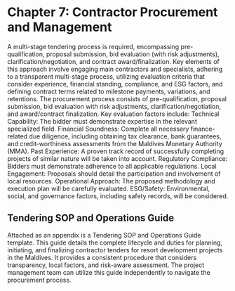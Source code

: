 # Chapter 7: Contractor Procurement and Management
A multi-stage tendering process is required, encompassing pre-qualification, proposal submission, bid evaluation (with risk adjustments), clarification/negotiation, and contract award/finalization.
Key elements of this approach involve engaging main contractors and specialists, adhering to a transparent multi-stage process, utilizing evaluation criteria that consider experience, financial standing, compliance, and ESG factors, and defining contract terms related to milestone payments, variations, and retentions. The procurement process consists of pre-qualification, proposal submission, bid evaluation with risk adjustments, clarification/negotiation, and award/contract finalization.
Key evaluation factors include:
Technical Capability: The bidder must demonstrate expertise in the relevant specialized field.
Financial Soundness: Complete all necessary finance-related due diligence, including obtaining tax clearance, bank guarantees, and credit-worthiness assessments from the Maldives Monetary Authority (MMA).
Past Experience: A proven track record of successfully completing projects of similar nature will be taken into account.
Regulatory Compliance: Bidders must demonstrate adherence to all applicable regulations.
Local Engagement: Proposals should detail the participation and involvement of local resources.
Operational Approach: The proposed methodology and execution plan will be carefully evaluated.
ESG/Safety: Environmental, social, and governance factors, including safety records, will be considered.

## Tendering SOP and Operations Guide
Attached as an appendix is a Tendering SOP and Operations Guide template. This guide details the complete lifecycle and duties for planning, initiating, and finalizing contractor tenders for resort development projects in the Maldives. It provides a consistent procedure that considers transparency, local factors, and risk-aware assessment. The project management team can utilize this guide independently to navigate the procurement process.